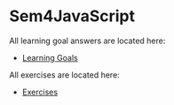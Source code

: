 # Sem4JavaScript

All learning goal answers are located here:
* [Learning Goals](https://github.com/Castau/Sem4JavaScript/wiki/Learning-goals-and-answers)

All exercises are located here:
* [Exercises](https://github.com/Castau/Sem4JavaScript/tree/master/Afleveringer)
